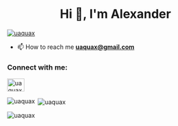 <h1 align="center">Hi 👋, I'm Alexander</h1>

<p align="left"> <a href="https://github.com/ryo-ma/github-profile-trophy"><img src="https://github-profile-trophy.vercel.app/?username=uaquax" alt="uaquax" /></a> </p>

- 📫 How to reach me **uaquax@gmail.com**

<h3 align="left">Connect with me:</h3>
<p align="left">
<a href="https://discord.gg/uaquax" target="blank"><img align="center" src="https://raw.githubusercontent.com/rahuldkjain/github-profile-readme-generator/master/src/images/icons/Social/discord.svg" alt="uaquax" height="30" width="40" /></a>
</p>

<p><img align="left" src="https://github-readme-stats.vercel.app/api/top-langs?username=uaquax&show_icons=true&locale=en&layout=compact" alt="uaquax" /></p>

<p>&nbsp;<img align="center" src="https://github-readme-stats.vercel.app/api?username=uaquax&show_icons=true&locale=en" alt="uaquax" /></p>

<p><img align="center" src="https://github-readme-streak-stats.herokuapp.com/?user=uaquax&" alt="uaquax" /></p>

